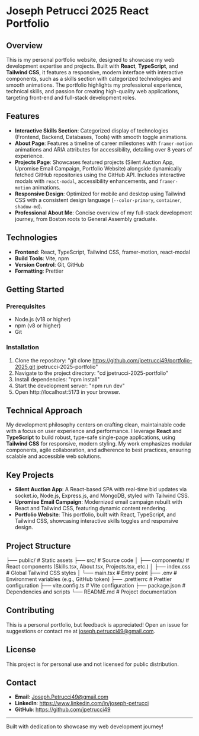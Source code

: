 # Joseph Petrucci 2025 React Portfolio

## Overview

This is my personal portfolio website, designed to showcase my web development expertise and projects. Built with **React**, **TypeScript**, and **Tailwind CSS**, it features a responsive, modern interface with interactive components, such as a skills section with categorized technologies and smooth animations. The portfolio highlights my professional experience, technical skills, and passion for creating high-quality web applications, targeting front-end and full-stack development roles.

## Features

- **Interactive Skills Section**: Categorized display of technologies (Frontend, Backend, Databases, Tools) with smooth toggle animations.
- **About Page**: Features a timeline of career milestones with `framer-motion` animations and ARIA attributes for accessibility, detailing over 8 years of experience.
- **Projects Page**: Showcases featured projects (Silent Auction App, Upromise Email Campaign, Portfolio Website) alongside dynamically fetched GitHub repositories using the GitHub API. Includes interactive modals with `react-modal`, accessibility enhancements, and `framer-motion` animations.
- **Responsive Design**: Optimized for mobile and desktop using Tailwind CSS with a consistent design language (`--color-primary`, `container`, `shadow-md`).
- **Professional About Me**: Concise overview of my full-stack development journey, from Boston roots to General Assembly graduate.

## Technologies

- **Frontend**: React, TypeScript, Tailwind CSS, framer-motion, react-modal
- **Build Tools**: Vite, npm
- **Version Control**: Git, GitHub
- **Formatting**: Prettier

## Getting Started

### Prerequisites

- Node.js (v18 or higher)
- npm (v8 or higher)
- Git

### Installation

1. Clone the repository:
   "git clone https://github.com/jpetrucci49/portfolio-2025.git jpetrucci-2025-portfolio"
2. Navigate to the project directory:
   "cd jpetrucci-2025-portfolio"
3. Install dependencies:
   "npm install"
4. Start the development server:
   "npm run dev"
5. Open http://localhost:5173 in your browser.

## Technical Approach

My development philosophy centers on crafting clean, maintainable code with a focus on user experience and performance. I leverage **React** and **TypeScript** to build robust, type-safe single-page applications, using **Tailwind CSS** for responsive, modern styling. My work emphasizes modular components, agile collaboration, and adherence to best practices, ensuring scalable and accessible web solutions.

## Key Projects

- **Silent Auction App**: A React-based SPA with real-time bid updates via socket.io, Node.js, Express.js, and MongoDB, styled with Tailwind CSS.
- **Upromise Email Campaign**: Modernized email campaign rebuilt with React and Tailwind CSS, featuring dynamic content rendering.
- **Portfolio Website**: This portfolio, built with React, TypeScript, and Tailwind CSS, showcasing interactive skills toggles and responsive design.

## Project Structure

├── public/                # Static assets
├── src/                   # Source code
│   ├── components/        # React components (Skills.tsx, About.tsx, Projects.tsx, etc.)
│   ├── index.css          # Global Tailwind CSS styles
│   └── main.tsx           # Entry point
├── .env                   # Environment variables (e.g., GitHub token)
├── .prettierrc            # Prettier configuration
├── vite.config.ts         # Vite configuration
├── package.json           # Dependencies and scripts
└── README.md              # Project documentation

## Contributing

This is a personal portfolio, but feedback is appreciated! Open an issue for suggestions or contact me at joseph.petrucci49@gmail.com.

## License

This project is for personal use and not licensed for public distribution.

## Contact

- **Email**: Joseph.Petrucci49@gmail.com
- **LinkedIn**: https://www.linkedin.com/in/joseph-petrucci
- **GitHub**: https://github.com/jpetrucci49

---

Built with dedication to showcase my web development journey!